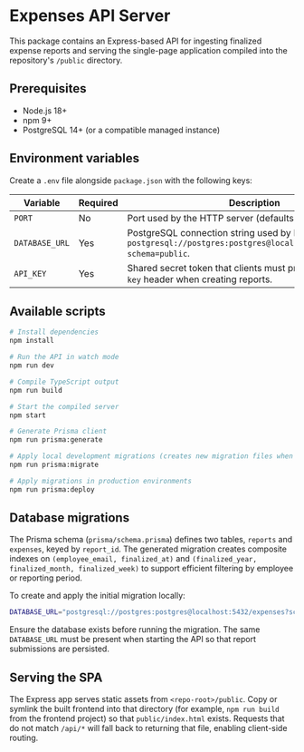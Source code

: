 # Expenses API Server

This package contains an Express-based API for ingesting finalized expense reports and serving the single-page application compiled into the repository's `/public` directory.

## Prerequisites

- Node.js 18+
- npm 9+
- PostgreSQL 14+ (or a compatible managed instance)

## Environment variables

Create a `.env` file alongside `package.json` with the following keys:

| Variable | Required | Description |
| --- | --- | --- |
| `PORT` | No | Port used by the HTTP server (defaults to `3000`). |
| `DATABASE_URL` | Yes | PostgreSQL connection string used by Prisma. Example: `postgresql://postgres:postgres@localhost:5432/expenses?schema=public`. |
| `API_KEY` | Yes | Shared secret token that clients must provide in the `x-api-key` header when creating reports. |

## Available scripts

```bash
# Install dependencies
npm install

# Run the API in watch mode
npm run dev

# Compile TypeScript output
npm run build

# Start the compiled server
npm start

# Generate Prisma client
npm run prisma:generate

# Apply local development migrations (creates new migration files when schema changes)
npm run prisma:migrate

# Apply migrations in production environments
npm run prisma:deploy
```

## Database migrations

The Prisma schema (`prisma/schema.prisma`) defines two tables, `reports` and `expenses`, keyed by `report_id`. The generated migration creates composite indexes on `(employee_email, finalized_at)` and `(finalized_year, finalized_month, finalized_week)` to support efficient filtering by employee or reporting period.

To create and apply the initial migration locally:

```bash
DATABASE_URL="postgresql://postgres:postgres@localhost:5432/expenses?schema=public" npm run prisma:migrate -- --name init
```

Ensure the database exists before running the migration. The same `DATABASE_URL` must be present when starting the API so that report submissions are persisted.

## Serving the SPA

The Express app serves static assets from `<repo-root>/public`. Copy or symlink the built frontend into that directory (for example, `npm run build` from the frontend project) so that `public/index.html` exists. Requests that do not match `/api/*` will fall back to returning that file, enabling client-side routing.
